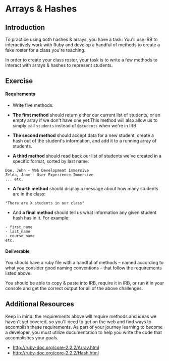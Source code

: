 # Arrays & Hashes

## Introduction

To practice using both hashes & arrays, you have a task: You'll use IRB to interactively work with Ruby and develop a handful of methods to create a fake roster for a class you're teaching.

In order to create your class roster, your task is to write a few methods to interact with arrays & hashes to represent students.


## Exercise

#### Requirements

- Write five methods:

- **The first method** should return either our current list of students, or an empty array if we don't have one yet.This method will also allow us to simply call `students` instead of `@students` when we're in IRB

- **The second method** should accept data for a new student, create a hash out of the student's information, and add it to a running array of students.

- **A third method** should read back our list of students we've created in a specific format, sorted by last name:
```
Doe, John - Web Development Immersive
Zelda, Jane - User Experience Immersive
... etc.
```

- **A fourth method** should display a message about how many students are in the class:
```
"There are X students in our class"
```

- And **a final method** should tell us what information any given student hash has in it. For example:
```
- first_name
- last_name
- course_name
etc.
```

#### Deliverable

You should have a ruby file with a handful of methods – named according to what you consider good naming conventions – that follow the requirements listed above.

You should be able to copy & paste into IRB, require it in IRB, or run it in your console and get the correct output for all of the above challenges.

## Additional Resources

Keep in mind: the requirements above will require methods and ideas we haven't yet covered, so you'll need to get on the web and find ways to accomplish these requirements. As part of your journey learning to become a developer, you must utilize documentation to help you write the code that accomplishes your goals.

- http://ruby-doc.org/core-2.2.2/Array.html
- http://ruby-doc.org/core-2.2.2/Hash.html

